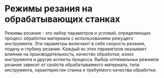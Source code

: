 # Режимы резания на обрабатывающих станках

Режимы резания - это набор параметров и условий, определяющих процесс обработки материала с использованием режущего инструмента. Эти параметры включают в себя скорость резания, подачу и глубину резания. Каждый из этих параметров оказывает влияние на производительность, качество обработки, износ инструмента и другие аспекты процесса. Выбор оптимальных режимов резания зависит от свойств обрабатываемого материала, типа инструмента, характеристик станка и требуемого качества обработки.
